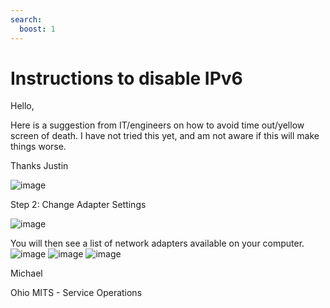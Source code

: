 ```yaml
---
search:
  boost: 1
---
```


# Instructions to disable IPv6 

Hello,

Here is a suggestion from IT/engineers on how to avoid time out/yellow screen of death.
I have not tried this yet, and am not aware if this will make things worse.

Thanks
Justin


![image](https://user-images.githubusercontent.com/122046056/233427304-0acd17df-b068-4914-acf0-6e60f61547c1.png)

Step 2: Change Adapter Settings

![image](https://user-images.githubusercontent.com/122046056/233428025-0d6ac465-c67f-448a-8af5-9045bcd29b72.png)

You will then see a list of network adapters available on your computer.
![image](https://user-images.githubusercontent.com/122046056/233427466-9bf544fb-8825-445d-ad5d-c4f1e8c043c1.png)
![image](https://user-images.githubusercontent.com/122046056/233427573-1996352f-51e8-4e27-afd8-b400c9787cc4.png)
![image](https://user-images.githubusercontent.com/122046056/233427677-17fd143a-8551-45d9-a2b1-0e1d78482434.png)

Michael 

Ohio MITS - Service Operations

